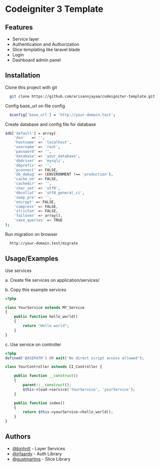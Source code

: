 
# Codeigniter 3 Template



## Features

- Service layer
- Authentication and Authorization
- Slice templating like laravel blade
- Login
- Dashboard admin panel


## Installation

Clone this project with git

```bash
  git clone https://github.com/arisannjayaa/codeigniter-template.git
```
Config base_url on file config

```bash
  $config['base_url'] = 'http://your-domain.test';
```
Create database and config file for database

```bash
$db['default'] = array(
	'dsn'	=> '',
	'hostname' => 'localhost',
	'username' => 'root',
	'password' => '',
	'database' => 'your_database',
	'dbdriver' => 'mysqli',
	'dbprefix' => '',
	'pconnect' => FALSE,
	'db_debug' => (ENVIRONMENT !== 'production'),
	'cache_on' => FALSE,
	'cachedir' => '',
	'char_set' => 'utf8',
	'dbcollat' => 'utf8_general_ci',
	'swap_pre' => '',
	'encrypt' => FALSE,
	'compress' => FALSE,
	'stricton' => FALSE,
	'failover' => array(),
	'save_queries' => TRUE
);
```

Run migration on browser

```bash
  http://your-domain.test/migrate
```
## Usage/Examples

Use services

a. Create file services on application/services/

b. Copy this example services
```php
<?php

class YourService extends MY_Service
{
    public function hello_world()
    {
        return "Hello world";
    }
}
```
c. Use service on controller

```php
<?php
defined('BASEPATH') OR exit('No direct script access allowed');

class YourController extends CI_Controller {

    public function __construct()
    {
        parent::__construct();
		$this->load->service('YourService', 'yourService');
    }

    public function index()
    {
		return $this->yourService->hello_world();
    }
}
```

## Authors

- [@binhnlt](https://github.com/binhnlt/) - Layer Services
- [@irfaardy](https://github.com/irfaardy/) - Auth Library
- [@gustmartins](https://github.com/gustmartins/) - Slice Library

